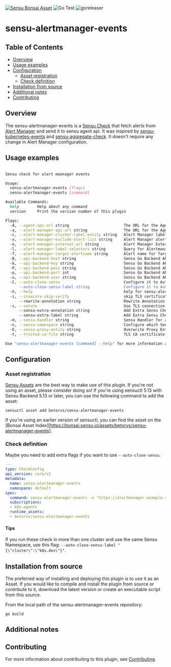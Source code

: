 
[![Sensu Bonsai Asset](https://img.shields.io/badge/Bonsai-Download%20Me-brightgreen.svg?colorB=89C967&logo=sensu)](https://bonsai.sensu.io/assets/betorvs/sensu-alertmanager-events)
![Go Test](https://github.com/betorvs/sensu-alertmanager-events/workflows/Go%20Test/badge.svg)
![goreleaser](https://github.com/betorvs/sensu-alertmanager-events/workflows/goreleaser/badge.svg)

# sensu-alertmanager-events

## Table of Contents
- [Overview](#overview)
- [Usage examples](#usage-examples)
- [Configuration](#configuration)
  - [Asset registration](#asset-registration)
  - [Check definition](#check-definition)
- [Installation from source](#installation-from-source)
- [Additional notes](#additional-notes)
- [Contributing](#contributing)

## Overview

The sensu-alertmanager-events is a [Sensu Check][1] that fetch alerts from [Alert Manager][2] and send it to sensu agent api. It was inspired by [sensu-kubernetes-events][3] and [sensu-aggregate-check][4]. It doesn't require any change in Alert Manager configuration. 

## Usage examples

```bash

Sensu check for alert maanager events

Usage:
  sensu-alertmanager-events [flags]
  sensu-alertmanager-events [command]

Available Commands:
  help        Help about any command
  version     Print the version number of this plugin

Flags:
  -A, --agent-api-url string                        The URL for the Agent API used to send events (default "http://127.0.0.1:3031/events")
  -a, --alert-manager-api-url string                The URL for the Agent to connect to Alert Manager (default "http://alertmanager-main.monitoring:9093/api/v2/alerts")
  -c, --alert-manager-cluster-label-entity string   Alert Manager label that represent a cluster entity inside Sensu
  -x, --alert-manager-exclude-alert-list string     Alert Manager alerts to be excluded. split by comma. (default "Watchdog,")
  -e, --alert-manager-external-url string           Alert Manager External URL
  -l, --alert-manager-label-selectors string        Query for Alertmanager LabelSelectors (e.g. alertname=TargetDown,environment=dev)
  -T, --alert-manager-target-alertname string       Alert name for Targets in prometheus. It creates a link in label prometheus_targets_url (default "TargetDown")
  -B, --api-backend-host string                     Sensu Go Backend API Host (e.g. 'sensu-backend.example.com') (default "127.0.0.1")
  -k, --api-backend-key string                      Sensu Go Backend API Key
  -P, --api-backend-pass string                     Sensu Go Backend API Password (default "P@ssw0rd!")
  -p, --api-backend-port int                        Sensu Go Backend API Port (e.g. 4242) (default 8080)
  -u, --api-backend-user string                     Sensu Go Backend API User (default "admin")
  -C, --auto-close-sensu                            Configure it to Auto Close if event doesn't match any Alerts from Alert Manager. Please configure others api-backend-* options before enable this flag
      --auto-close-sensu-label string               Configure it to Auto Close if event doesn't match any Alerts from Alert Manager and with these label. e. {"cluster":"k8s-dev"}
  -h, --help                                        help for sensu-alertmanager-events
  -i, --insecure-skip-verify                        skip TLS certificate verification (not recommended!)
      --rewrite-annotation string                   Rewrite Annotation from prometheus rules to sensu annotation format to work with sensu plugins. Format: opsgenie_priority=sensu.io/plugins/sensu-opsgenie-handler/config/priority Or for multiples use comma: opsgenie_priority=sensu.io/plugins/sensu-opsgenie-handler/config/priority,extraTwo=extraValue
  -s, --secure                                      Use TLS connection to API
      --sensu-extra-annotation string               Add Extra Sensu Check Annotation in alert send to Sensu Agent API. Format: annotationName=annotationValue Or for multiples use comma: annotationName=annotationValue,extraTwo=extraValue
      --sensu-extra-label string                    Add Extra Sensu Check Label in alert send to Sensu Agent API. Format: labelName=labelValue Or for multiple values labelName=labelValue,ExtraLabel=ExtraValue
  -H, --sensu-handler string                        Sensu Handler for alerts. Split by commas (default "default,")
  -n, --sensu-namespace string                      Configure which Sensu Namespace wll be used by alerts (default "default")
  -E, --sensu-proxy-entity string                   Overwrite Proxy Entity in Sensu
  -t, --trusted-ca-file string                      TLS CA certificate bundle in PEM format

Use "sensu-alertmanager-events [command] --help" for more information about a command.


```

## Configuration

### Asset registration

[Sensu Assets][5] are the best way to make use of this plugin. If you're not using an asset, please
consider doing so! If you're using sensuctl 5.13 with Sensu Backend 5.13 or later, you can use the
following command to add the asset:

```
sensuctl asset add betorvs/sensu-alertmanager-events
```

If you're using an earlier version of sensuctl, you can find the asset on the [Bonsai Asset Index][https://bonsai.sensu.io/assets/betorvs/sensu-alertmanager-events].

### Check definition

Maybe you need to add extra flags if you want to use `--auto-close-sensu`.

```yml
---
type: CheckConfig
api_version: core/v2
metadata:
  name: sensu-alertmanager-events
  namespace: default
spec:
  command: sensu-alertmanager-events -e "https://alertmanager.example.com"
  subscriptions:
  - k8s-agents
  runtime_assets:
  - betorvs/sensu-alertmanager-events
```

#### Tips

If you run these check in more than one cluster and use the same Sensu Namespace, use this flag:
`--auto-close-sensu-label "{\"cluster\":\"k8s.dev\"}"`.

## Installation from source

The preferred way of installing and deploying this plugin is to use it as an Asset. If you would
like to compile and install the plugin from source or contribute to it, download the latest version
or create an executable script from this source.

From the local path of the sensu-alertmanager-events repository:

```
go build
```

## Additional notes

## Contributing

For more information about contributing to this plugin, see [Contributing][1].

[1]: https://docs.sensu.io/sensu-go/latest/reference/checks/
[2]: https://prometheus.io/docs/alerting/latest/alertmanager/
[3]: https://github.com/sensu/sensu-kubernetes-events
[4]: https://github.com/sensu/sensu-aggregate-check
[5]: https://docs.sensu.io/sensu-go/latest/reference/assets/